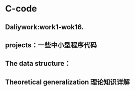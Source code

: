 # C-code 
## Daliywork:work1-wok16.
## projects：一些中小型程序代码
## The data structure：

## Theoretical generalization 理论知识详解
